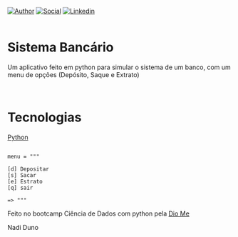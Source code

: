 [![Author](https://img.shields.io/badge/Dev-Nadi%20Duno-blueviolet%20)](https://portfolio-nadi.vercel.app/)
[![Social](https://img.shields.io/twitter/follow/nadiduno?label=%40nadiduno&style=social)](https://twitter.com/nadiduno)
[![Linkedin](https://img.shields.io/badge/in-Nadi%20Duno-blue)](https://www.linkedin.com/in/nadiduno/)
<br />
<br />

# Sistema Bancário

Um aplicativo feito em python para simular o sistema de um banco, com um menu de opções (Depósito, Saque e Extrato)

<br />

# Tecnologias

[Python](https://www.python.org/) 


``` PY

menu = """

[d] Depositar 
[s] Sacar
[e] Estrato
[q] sair

=> """

```

Feito no bootcamp Ciência de Dados com python pela [Dio Me](https://web.dio.me/play)

Nadi Duno
